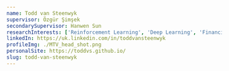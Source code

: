 ```yaml
---
name: Todd van Steenwyk
supervisor: Özgür Şimşek
secondarySupervisor: Hanwen Sun
researchInterests: ['Reinforcement Learning', 'Deep Learning', 'Financial Markets']
linkedIn: https://uk.linkedin.com/in/toddvansteenwyk
profileImg: ./MTV_head_shot.png
personalSite: https://toddvs.github.io/
slug: todd-van-steenwyk
---
```

